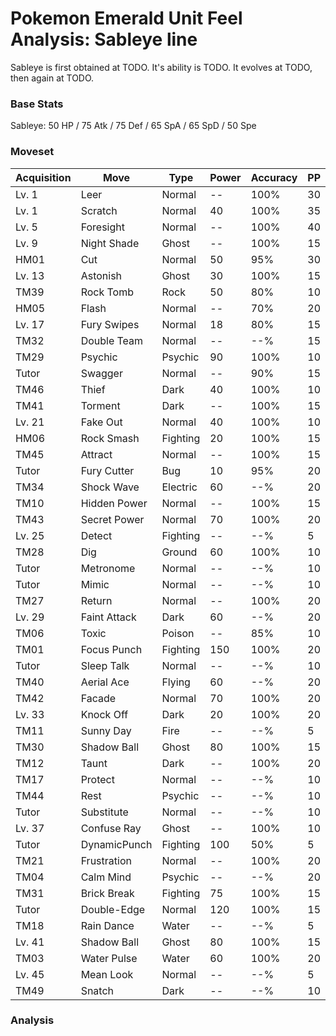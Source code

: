 # Pokemon Emerald Unit Feel Analysis: Sableye line

Sableye is first obtained at TODO. It's ability is TODO. It evolves at TODO, then again at TODO.

### Base Stats

Sableye: 50 HP / 75 Atk / 75 Def / 65 SpA / 65 SpD / 50 Spe

### Moveset

|Acquisition|Move        |Type    |Power|Accuracy|PP |
|---        |---         |---     |---  |---     |---|
|Lv. 1      |Leer        |Normal  |--   |100%    |30 |
|Lv. 1      |Scratch     |Normal  |40   |100%    |35 |
|Lv. 5      |Foresight   |Normal  |--   |100%    |40 |
|Lv. 9      |Night Shade |Ghost   |--   |100%    |15 |
|HM01       |Cut         |Normal  |50   |95%     |30 |
|Lv. 13     |Astonish    |Ghost   |30   |100%    |15 |
|TM39       |Rock Tomb   |Rock    |50   |80%     |10 |
|HM05       |Flash       |Normal  |--   |70%     |20 |
|Lv. 17     |Fury Swipes |Normal  |18   |80%     |15 |
|TM32       |Double Team |Normal  |--   |--%     |15 |
|TM29       |Psychic     |Psychic |90   |100%    |10 |
|Tutor      |Swagger     |Normal  |--   |90%     |15 |
|TM46       |Thief       |Dark    |40   |100%    |10 |
|TM41       |Torment     |Dark    |--   |100%    |15 |
|Lv. 21     |Fake Out    |Normal  |40   |100%    |10 |
|HM06       |Rock Smash  |Fighting|20   |100%    |15 |
|TM45       |Attract     |Normal  |--   |100%    |15 |
|Tutor      |Fury Cutter |Bug     |10   |95%     |20 |
|TM34       |Shock Wave  |Electric|60   |--%     |20 |
|TM10       |Hidden Power|Normal  |--   |100%    |15 |
|TM43       |Secret Power|Normal  |70   |100%    |20 |
|Lv. 25     |Detect      |Fighting|--   |--%     |5  |
|TM28       |Dig         |Ground  |60   |100%    |10 |
|Tutor      |Metronome   |Normal  |--   |--%     |10 |
|Tutor      |Mimic       |Normal  |--   |--%     |10 |
|TM27       |Return      |Normal  |--   |100%    |20 |
|Lv. 29     |Faint Attack|Dark    |60   |--%     |20 |
|TM06       |Toxic       |Poison  |--   |85%     |10 |
|TM01       |Focus Punch |Fighting|150  |100%    |20 |
|Tutor      |Sleep Talk  |Normal  |--   |--%     |10 |
|TM40       |Aerial Ace  |Flying  |60   |--%     |20 |
|TM42       |Facade      |Normal  |70   |100%    |20 |
|Lv. 33     |Knock Off   |Dark    |20   |100%    |20 |
|TM11       |Sunny Day   |Fire    |--   |--%     |5  |
|TM30       |Shadow Ball |Ghost   |80   |100%    |15 |
|TM12       |Taunt       |Dark    |--   |100%    |20 |
|TM17       |Protect     |Normal  |--   |--%     |10 |
|TM44       |Rest        |Psychic |--   |--%     |10 |
|Tutor      |Substitute  |Normal  |--   |--%     |10 |
|Lv. 37     |Confuse Ray |Ghost   |--   |100%    |10 |
|Tutor      |DynamicPunch|Fighting|100  |50%     |5  |
|TM21       |Frustration |Normal  |--   |100%    |20 |
|TM04       |Calm Mind   |Psychic |--   |--%     |20 |
|TM31       |Brick Break |Fighting|75   |100%    |15 |
|Tutor      |Double-Edge |Normal  |120  |100%    |15 |
|TM18       |Rain Dance  |Water   |--   |--%     |5  |
|Lv. 41     |Shadow Ball |Ghost   |80   |100%    |15 |
|TM03       |Water Pulse |Water   |60   |100%    |20 |
|Lv. 45     |Mean Look   |Normal  |--   |--%     |5  |
|TM49       |Snatch      |Dark    |--   |--%     |10 |

### Analysis